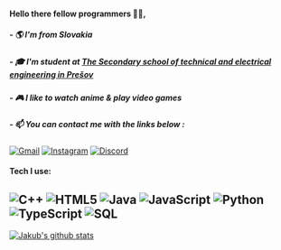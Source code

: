 #### Hello there fellow programmers 👨‍💻,
##### - 🌎 I'm from Slovakia
##### - 🎓 I'm student at [The Secondary school of technical and electrical engineering in Prešov](https://spse-po.sk/)
##### - 🎮 I like to watch anime & play video games 
##### - 📫 You can contact me with the links below :
[![Gmail](https://img.shields.io/badge/-GMAIL-D14836?style=for-the-badge&logo=gmail&logoColor=white)](mailto:jakubednar@gmail.com)
[![Instagram](https://img.shields.io/badge/-INSTAGRAM-E4405F?style=for-the-badge&logo=instagram&logoColor=white)](https://www.instagram.com/edgy.kubko/)
[![Discord](https://img.shields.io/badge/-DISCORD%20ID%20%238716-7289DA?style=for-the-badge&logo=discord&logoColor=white)](https://discord.com/)

#### Tech I use:
![C++](https://img.shields.io/badge/-C++-000000?style=flat&logo=c%2B%2B)
![HTML5](https://img.shields.io/badge/-HTML5-000000?style=flat&logo=html5)
![Java](https://img.shields.io/badge/-Java-000000?style=flat&logo=java)
![JavaScript](https://img.shields.io/badge/-JavaScript-000000?style=flat&logo=javascript)
![Python](https://img.shields.io/badge/-Python-000000?style=flat&logo=python)
![TypeScript](https://img.shields.io/badge/-TypeScript-000000?style=flat&logo=typescript)
![SQL](https://img.shields.io/badge/-SQL-000000?style=flat&logo=postgresql)
---
[![Jakub's github stats](https://github-readme-stats.vercel.app/api?username=jakubednar)](https://github.com/jakubednar)
